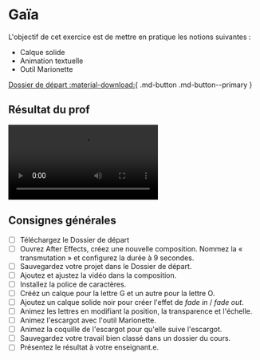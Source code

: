 # Gaïa

L'objectif de cet exercice est de mettre en pratique les notions suivantes : 

* Calque solide
* Animation textuelle
* Outil Marionette

[Dossier de départ :material-download:](./gaia.zip){ .md-button .md-button--primary }

## Résultat du prof

![type:video](./gaia.mp4) 

## Consignes générales

- [ ] Téléchargez le Dossier de départ
- [ ] Ouvrez After Effects, créez une nouvelle composition. Nommez la « transmutation » et configurez la durée à 9 secondes. 
- [ ] Sauvegardez votre projet dans le Dossier de départ.
- [ ] Ajoutez et ajustez la vidéo dans la composition.
- [ ] Installez la police de caractères.
- [ ] Crééz un calque pour la lettre G et un autre pour la lettre O.
- [ ] Ajoutez un calque solide noir pour créer l'effet de _fade in_ / _fade out_.
- [ ] Animez les lettres en modifiant la position, la transparence et l'échelle.
- [ ] Animez l'escargot avec l'outil Marionette.
- [ ] Animez la coquille de l'escargot pour qu'elle suive l'escargot.
- [ ] Sauvegardez votre travail bien classé dans un dossier du cours.
- [ ] Présentez le résultat à votre enseignant.e.
